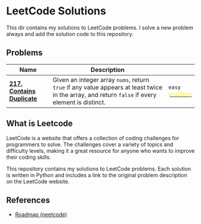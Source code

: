 # LeetCode Solutions
This dir contains my solutions to LeetCode problems. I solve a new problem always and add the solution code to this repository.

## Problems
| Name          | Description                                                   |  |
|---------------|---------------------------------------------------------------|--|
| [**217. Contains Duplicate**](contains-duplicate.py) |Given an integer array `nums`, return ``true`` if any value appears at least twice in the array, and return ``false`` if every element is distinct.| `easy` [<div style="color:yellow;">problem</div>](https://leetcode.com/problems/contains-duplicate/description/) |


## What is Leetcode
LeetCode is a website that offers a collection of coding challenges for programmers to solve. The challenges cover a variety of topics and difficulty levels, making it a great resource for anyone who wants to improve their coding skills.

This repository contains my solutions to LeetCode problems. Each solution is written in Python and includes a link to the original problem description on the LeetCode website.

## References
- [Roadmap (neetcode)](https://neetcode.io/roadmap)